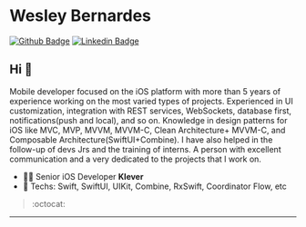 # Wesley Bernardes

[![Github Badge](https://img.shields.io/badge/-Github-000?style=flat-square&logo=Github&logoColor=white&link=https://github.com/wbbernardes)](https://github.com/wbbernardes)
[![Linkedin Badge](https://img.shields.io/badge/-LinkedIn-blue?style=flat-square&logo=Linkedin&logoColor=white&link=https://www.linkedin.com/in/wbbernardes/)](https://www.linkedin.com/in/wbbernardes/)

## Hi 👋

Mobile developer focused on the iOS platform with more than 5 years of experience working on the most varied types of projects.
Experienced in UI customization, integration with REST services, WebSockets, database first, notifications(push and local), and so on. 
Knowledge in design patterns for iOS like MVC, MVP, MVVM, MVVM-C, Clean Architecture+ MVVM-C, and Composable Architecture(SwiftUI+Combine).
I have also helped in the follow-up of devs Jrs and the training of interns.
A person with excellent communication and a very dedicated to the projects that I work on.

- :man_technologist: Senior iOS Developer **Klever**
- :blue_heart: Techs: Swift, SwiftUI, UIKit, Combine, RxSwift, Coordinator Flow, etc

> :octocat:

---
